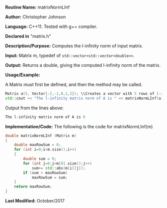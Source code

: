 **Routine Name:** matrixNormLInf

**Author:** Christopher Johnson

**Language:** C++11. Tested with g++ compiler.

**Declared in** "matrix.h"

**Description/Purpose:** 
Computes the l-infinity norm of input matrix.

**Input:**
Matrix m, typedef of `std::vector<std::vector<double>>`.

**Output:**
Returns a double, giving the computed l-infinity norm of the matrix.

**Usage/Example:**

A Matrix must first be defined, and then the method may be called.
```C++
Matrix a(5, Vector{-2,-1,0,1,2}); \\Creates a vector with 5 rows of [-2,-1,0,-1,-2]
std::cout << "The l-infinity matrix norm of A is " << matrixNormLInf(a) << std::endl;
```
Output from the lines above:
```c++
The l-infinity matrix norm of A is 6
```


**Implementation/Code:** The following is the code for matrixNormLInf(m)
```c++
double matrixNormLInf (Matrix m)
{
    double maxRowSum = 0;
    for (int i=0;i<m.size();i++)
    {
        double sum = 0;
        for (int j=0;j<m[0].size();j++)
            sum+= std::abs(m[i][j]);
        if (sum > maxRowSum)
            maxRowSum = sum;
    }
    return maxRowSum;
}
```
**Last Modified:** October/2017

